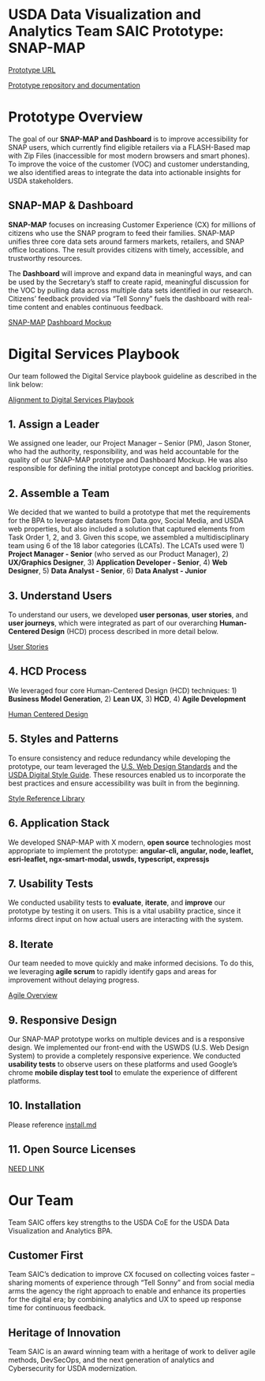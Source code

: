 # USDA Data Visualization and Analytics Team SAIC Prototype: SNAP-MAP

[Prototype URL](https://www.usdacoe.com)

[Prototype repository and documentation](https://github.com/metrostarsystem/usda-dva)

# Prototype Overview
The goal of our **SNAP-MAP and Dashboard** is to improve accessibility for SNAP users, which currently find eligible retailers via a FLASH-Based map with Zip Files (inaccessible for most modern browsers and smart phones). To improve the voice of the customer (VOC) and customer understanding, we also identified areas to integrate the data into actionable insights for USDA stakeholders.

## SNAP-MAP & Dashboard
**SNAP-MAP** focuses on increasing Customer Experience (CX) for millions of citizens who use the SNAP program to feed their families. SNAP-MAP unifies three core data sets around farmers markets, retailers, and SNAP office locations. The result provides citizens with timely, accessible, and trustworthy resources. 

The **Dashboard** will improve and expand data in meaningful ways, and can be used by the Secretary’s staff to create rapid, meaningful discussion for the VOC by pulling data across multiple data sets identified in our research. Citizens’ feedback provided via “Tell Sonny” fuels the dashboard with real-time content and enables continuous feedback.

[SNAP-MAP](https://www.usdacoe.com)
[Dashboard Mockup](https://            )

# Digital Services Playbook

Our team followed the Digital Service playbook guideline as described in the link below:

[Alignment to Digital Services Playbook](https://github.com/metrostarsystem/usda-dva/blob/master/documentation/usds-playbook.md)

## 1. Assign a Leader
We assigned one leader, our Project Manager – Senior (PM), Jason Stoner, who had the authority, responsibility, and was held accountable for the quality of our SNAP-MAP prototype and Dashboard Mockup. He was also responsible for defining the initial prototype concept and backlog priorities.

## 2. Assemble a Team
We decided that we wanted to build a prototype that met the requirements for the BPA to leverage datasets from Data.gov, Social Media, and USDA web properties, but also included a solution that captured elements from Task Order 1, 2, and 3. Given this scope, we assembled a multidisciplinary team using 6 of the 18 labor categories (LCATs). The LCATs used were 1) **Project Manager - Senior** (who served as our Product Manager), 2) **UX/Graphics Designer**, 3) **Application Developer - Senior**, 4) **Web Designer**, 5) **Data Analyst - Senior**, 6) **Data Analyst - Junior**

## 3.  Understand Users
To understand our users, we developed **user personas**, **user stories**, and **user journeys**, which were integrated as part of our overarching **Human-Centered Design** (HCD) process described in more detail below.

[User Stories](https://github.com/metrostarsystem/usda-dva/blob/master/documentation/user-stories.md)

## 4. HCD Process
We leveraged four core Human-Centered Design (HCD) techniques: 1) **Business Model Generation**, 2) **Lean UX**, 3) **HCD**, 4) **Agile Development**

[Human Centered Design](https://github.com/metrostarsystem/usda-dva/blob/master/documentation/hcd-agile.md)

## 5. Styles and Patterns
To ensure consistency and reduce redundancy while developing the prototype, our team leveraged the [U.S. Web Design Standards](https://designsystem.digital.gov/) and the [USDA Digital Style Guide](https://www.usda.gov/media/digital/digital-style-guide). These resources enabled us to incorporate the best practices and ensure accessibility was built in from the beginning.

[Style Reference Library](https:// )

## 6. Application Stack 
We developed SNAP-MAP with X modern, **open source** technologies most appropriate to implement the prototype: **angular-cli, angular, node, leaflet, esri-leaflet, ngx-smart-modal, uswds, typescript, expressjs**

## 7. Usability Tests
We conducted usability tests to **evaluate**, **iterate**, and **improve** our prototype by testing it on users. This is a vital usability practice, since it informs direct input on how actual users are interacting with the system.

## 8.  Iterate
Our team needed to move quickly and make informed decisions. To do this, we leveraging **agile scrum** to rapidly identify gaps and areas for improvement without delaying progress.

[Agile Overview](https:// )

## 9. Responsive Design
Our SNAP-MAP prototype works on multiple devices and is a responsive design. We implemented our front-end with the USWDS (U.S. Web Design System) to provide a completely responsive experience. We conducted **usability tests** to observe users on these platforms and used Google’s chrome **mobile display test tool** to emulate the experience of different platforms.

## 10. Installation
Please reference [install.md](https://github.com/metrostarsystem/usda-dva/blob/master/documentation/install.md)

## 11. Open Source Licenses
[NEED LINK](https://github.com/MetroStar-agile-delivery/snap-final/xxxxxxxxx)

# Our Team
Team SAIC offers key strengths to the USDA CoE for the USDA Data Visualization and Analytics BPA. 

## Customer First
Team SAIC’s dedication to improve CX focused on collecting voices faster – sharing moments of experience through “Tell Sonny” and from social media arms the agency the right approach to enable and enhance its properties for the digital era; by combining analytics and UX to speed up response time for continuous feedback. 

## Heritage of Innovation
Team SAIC is an award winning team with a heritage of work to deliver agile methods, DevSecOps, and the next generation of analytics and Cybersecurity for USDA modernization. 

